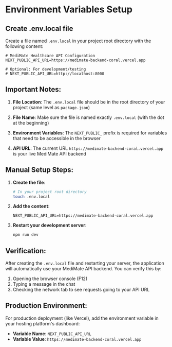 # Environment Variables Setup

## Create .env.local file

Create a file named `.env.local` in your project root directory with the following content:

```env
# MediMate Healthcare API Configuration
NEXT_PUBLIC_API_URL=https://medimate-backend-coral.vercel.app

# Optional: For development/testing
# NEXT_PUBLIC_API_URL=http://localhost:8000
```

## Important Notes:

1. **File Location**: The `.env.local` file should be in the root directory of your project (same level as `package.json`)

2. **File Name**: Make sure the file is named exactly `.env.local` (with the dot at the beginning)

3. **Environment Variables**: The `NEXT_PUBLIC_` prefix is required for variables that need to be accessible in the browser

4. **API URL**: The current URL `https://medimate-backend-coral.vercel.app` is your live MediMate API backend

## Manual Setup Steps:

1. **Create the file**:
   ```bash
   # In your project root directory
   touch .env.local
   ```

2. **Add the content**:
   ```env
   NEXT_PUBLIC_API_URL=https://medimate-backend-coral.vercel.app
   ```

3. **Restart your development server**:
   ```bash
   npm run dev
   ```

## Verification:

After creating the `.env.local` file and restarting your server, the application will automatically use your MediMate API backend. You can verify this by:

1. Opening the browser console (F12)
2. Typing a message in the chat
3. Checking the network tab to see requests going to your API URL

## Production Environment:

For production deployment (like Vercel), add the environment variable in your hosting platform's dashboard:

- **Variable Name**: `NEXT_PUBLIC_API_URL`
- **Variable Value**: `https://medimate-backend-coral.vercel.app` 